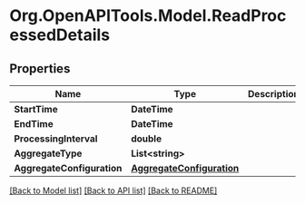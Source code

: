 # Org.OpenAPITools.Model.ReadProcessedDetails

## Properties

Name | Type | Description | Notes
------------ | ------------- | ------------- | -------------
**StartTime** | **DateTime** |  | [optional] 
**EndTime** | **DateTime** |  | [optional] 
**ProcessingInterval** | **double** |  | [optional] 
**AggregateType** | **List&lt;string&gt;** |  | [optional] 
**AggregateConfiguration** | [**AggregateConfiguration**](AggregateConfiguration.md) |  | [optional] 

[[Back to Model list]](../README.md#documentation-for-models) [[Back to API list]](../README.md#documentation-for-api-endpoints) [[Back to README]](../README.md)

